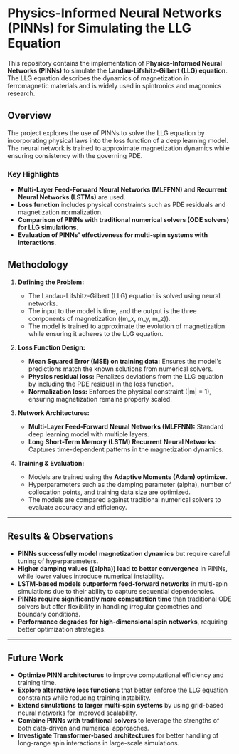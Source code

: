 # Physics-Informed Neural Networks (PINNs) for Simulating the LLG Equation

This repository contains the implementation of **Physics-Informed Neural Networks (PINNs)** to simulate the **Landau-Lifshitz-Gilbert (LLG) equation**. The LLG equation describes the dynamics of magnetization in ferromagnetic materials and is widely used in spintronics and magnonics research.

## Overview
The project explores the use of PINNs to solve the LLG equation by incorporating physical laws into the loss function of a deep learning model. The neural network is trained to approximate magnetization dynamics while ensuring consistency with the governing PDE.

### **Key Highlights**
- **Multi-Layer Feed-Forward Neural Networks (MLFFNN)** and **Recurrent Neural Networks (LSTMs)** are used.
- **Loss function** includes physical constraints such as PDE residuals and magnetization normalization.
- **Comparison of PINNs with traditional numerical solvers (ODE solvers) for LLG simulations**.
- **Evaluation of PINNs' effectiveness for multi-spin systems with interactions**.

## Methodology

1. **Defining the Problem:**  
   - The Landau-Lifshitz-Gilbert (LLG) equation is solved using neural networks.  
   - The input to the model is time, and the output is the three components of magnetization \((m_x, m_y, m_z)\).  
   - The model is trained to approximate the evolution of magnetization while ensuring it adheres to the LLG equation.  

2. **Loss Function Design:**  
   - **Mean Squared Error (MSE) on training data:** Ensures the model's predictions match the known solutions from numerical solvers.  
   - **Physics residual loss:** Penalizes deviations from the LLG equation by including the PDE residual in the loss function.  
   - **Normalization loss:** Enforces the physical constraint \(|m| = 1\), ensuring magnetization remains properly scaled.  

3. **Network Architectures:**  
   - **Multi-Layer Feed-Forward Neural Networks (MLFFNN):** Standard deep learning model with multiple layers.  
   - **Long Short-Term Memory (LSTM) Recurrent Neural Networks:** Captures time-dependent patterns in the magnetization dynamics.  

4. **Training & Evaluation:**  
   - Models are trained using the **Adaptive Moments (Adam) optimizer**.
   - Hyperparameters such as the damping parameter \(alpha\), number of collocation points, and training data size are optimized.  
   - The models are compared against traditional numerical solvers to evaluate accuracy and efficiency.  

---

## Results & Observations

- **PINNs successfully model magnetization dynamics** but require careful tuning of hyperparameters.  
- **Higher damping values (\(alpha\)) lead to better convergence** in PINNs, while lower values introduce numerical instability.  
- **LSTM-based models outperform feed-forward networks** in multi-spin simulations due to their ability to capture sequential dependencies.  
- **PINNs require significantly more computation time** than traditional ODE solvers but offer flexibility in handling irregular geometries and boundary conditions.  
- **Performance degrades for high-dimensional spin networks**, requiring better optimization strategies.  

---

## Future Work

- **Optimize PINN architectures** to improve computational efficiency and training time.  
- **Explore alternative loss functions** that better enforce the LLG equation constraints while reducing training instability.  
- **Extend simulations to larger multi-spin systems** by using grid-based neural networks for improved scalability.  
- **Combine PINNs with traditional solvers** to leverage the strengths of both data-driven and numerical approaches.  
- **Investigate Transformer-based architectures** for better handling of long-range spin interactions in large-scale simulations.  
